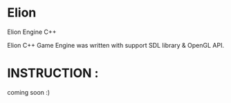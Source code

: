 # Elion

Elion Engine C++

Elion C++ Game Engine was written with support SDL library & OpenGL API.



# INSTRUCTION :
 coming soon :)
